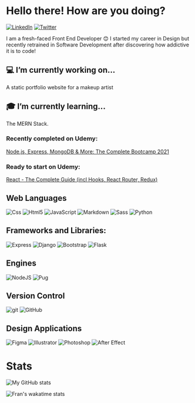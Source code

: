 # Hello there! How are you doing?

[![LinkedIn](https://img.shields.io/badge/LinkedIn-blue?style=for-the-badge&labelColor=blue&logo=LinkedIn&logoColor=white)][linkedin]
[![Twitter](https://img.shields.io/badge/Twitter-blue?style=for-the-badge&labelColor=blue&logo=Twitter&logoColor=white)][twitter]

I am a fresh-faced Front End Developer 😊 I started my career in Design but recently retrained in Software Development after discovering how addictive it is to code!

## 💻 I’m currently working on... 

A static portfolio website for a makeup artist

## 🎓 I’m currently learning...  

The MERN Stack.

<!-- ![Udemy](https://img.shields.io/badge/Udemy-white?style=for-the-badge&labelColor=white&logo=Udemy&logoColor=purple) -->

### Recently completed on Udemy:

[Node.js, Express, MongoDB & More: The Complete Bootcamp 2021][node-course]

### Ready to start on Udemy:

[React - The Complete Guide (incl Hooks, React Router, Redux)][react-course]

## Web Languages

![Css](https://img.shields.io/badge/css-00b359?style=for-the-badge&logo=CSS3&logoColor=white)
![Html5](https://img.shields.io/badge/html-00b359?style=for-the-badge&logo=html5&logoColor=white)
![JavaScript](https://img.shields.io/badge/javascript-00b359?style=for-the-badge&logo=Javascript&logoColor=white)
![Markdown](https://img.shields.io/badge/markdown-00b359?style=for-the-badge&logo=markdown&logoColor=white)
![Sass](https://img.shields.io/badge/sass-00b359?style=for-the-badge&logo=sass&logoColor=white)
![Python](https://img.shields.io/badge/python-00b359?style=for-the-badge&logo=Python&logoColor=white)

## Frameworks and Libraries:

![Express](https://img.shields.io/badge/express-00b359?style=for-the-badge&logo=Express&logoColor=white)
![Django](https://img.shields.io/badge/django-00b359?style=for-the-badge&logo=Django&logoColor=white)
![Bootstrap](https://img.shields.io/badge/Bootstrap-00b359?style=for-the-badge&logo=bootstrap&logoColor=white)
![Flask](https://img.shields.io/badge/flask-00b359?style=for-the-badge&logo=flask&logoColor=white)

## Engines

![NodeJS](https://img.shields.io/badge/nodejs-00b359?style=for-the-badge&logo=Node.js&logoColor=white)
![Pug](https://img.shields.io/badge/pug-00b359?style=for-the-badge&logo=pug&logoColor=white)

## Version Control

![git](https://img.shields.io/badge/git-00b359?style=for-the-badge&logo=git&logoColor=white)
![GitHub](https://img.shields.io/badge/github-00b359?style=for-the-badge&logo=github&logoColor=white)

## Design Applications

![Figma](https://img.shields.io/badge/figma-00b359?style=for-the-badge&logo=figma&logoColor=white)
![Illustrator](https://img.shields.io/badge/illustrator-00b359?style=for-the-badge&logo=adobeillustrator&logoColor=white)
![Photoshop](https://img.shields.io/badge/Photoshop-00b359?style=for-the-badge&logo=AdobePhotoshop&logoColor=white)
![After Effect](https://img.shields.io/badge/AfterEffects-00b359?style=for-the-badge&logo=AdobeAfterEffects&logoColor=white)

# Stats

<!-- ![My GitHub stats](https://github-readme-stats.vercel.app/api?username=fdeboo&show_icons=true&theme=merko) -->

![My GitHub stats](https://github-readme-stats.vercel.app/api?username=fdeboo&show_icons=true&theme=dark)

<!-- ![Fran's wakatime stats](https://github-readme-stats.vercel.app/api/wakatime?username=fdeboo&layout=compact&theme=merko) -->

![Fran's wakatime stats](https://github-readme-stats.vercel.app/api/wakatime?username=fdeboo&layout=compact&theme=dark)


[linkedin]: https://www.linkedin.com/in/frandeboo/
[node-course]: https://www.udemy.com/course/nodejs-express-mongodb-bootcamp/
[react-course]: https://www.udemy.com/course/react-the-complete-guide-incl-redux/
[twitter]: https://twitter.com/Fran_DeBoo
